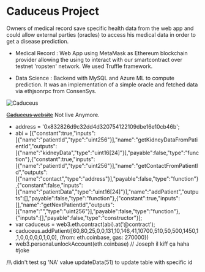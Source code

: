 # Caduceus Project

Owners of medical record save specific health data from the web app and could allow external parties (oracles) to access his medical data in order to get a disease prediction.

* Medical Record : Web App using MetaMask as Ethereum blockchain provider allowing the using to interact with our smartcontract over testnet 'ropsten' network. We used Truffle framework.

* Data Science : Backend with MySQL and Azure ML to compute prediction. It was an implementation of a simple oracle and fetched data via ethjsonrpc from ConsenSys.

![Caduceus](https://s3.amazonaws.com/poly-screenshots.angel.co/Project/3c/650485/59a49b4a01f724bb93e2fce58f65c34d-original.png)

[~~Caduceus website~~](http://caduceus-prototype.me/) Not live Anymore.

* address = '0x832826d9c32dd4d320754122109dbe16e10cb46b';
* abi = [{"constant":true,"inputs":[{"name":"patientId","type":"uint256"}],"name":"getKidneyDataFromPatientId","outputs":[{"name":"kidneyData","type":"uint16[24]"}],"payable":false,"type":"function"},{"constant":true,"inputs":[{"name":"patientId","type":"uint256"}],"name":"getContactFromPatientId","outputs":[{"name":"contact","type":"address"}],"payable":false,"type":"function"},{"constant":false,"inputs":[{"name":"patientData","type":"uint16[24]"}],"name":"addPatient","outputs":[],"payable":false,"type":"function"},{"constant":true,"inputs":[],"name":"getNextPatientId","outputs":[{"name":"","type":"uint256"}],"payable":false,"type":"function"},{"inputs":[],"payable":false,"type":"constructor"}];
* var caduceus = web3.eth.contract(abi).at('@contract');
* caduceus.addPatient([60,80,25,0,0,131,10,146,41,10700,510,50,500,1450,1,1,0,0,0,0,0,1,0,0], {from: eth.coinbase, gas: 270000})
* web3.personal.unlockAccount(eth.coinbase) // Joseph il kiff ça haha #joke

/!\ didn't test sg 'NA' value
updateData(51) to update table with specific id
